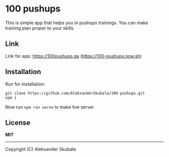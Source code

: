 # 100 pushups

This is simple app that helps you in pushups trainings. You can make training plan proper to your skills.

## Link

Link for app: https://100pushups.ga
(https://100-pushups.now.sh)

## Installation

Run for installation:

    git clone https://github.com/AleksanderSkubala/100-pushups.git
    npm i

Now run `npm run serve` to make live server.

## License

**MIT**

------

Copyright (C) Aleksander Skubała